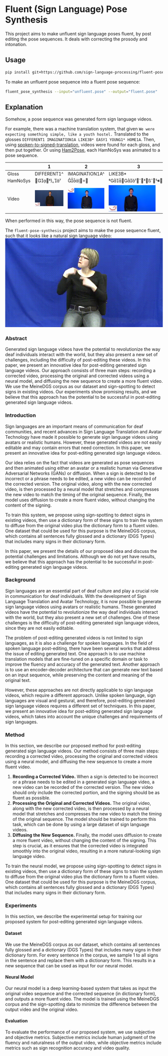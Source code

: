 # Fluent (Sign Language) Pose Synthesis

This project aims to make unfluent sign language poses fluent, by post editing the pose sequences.
It deals with correcting the prosody and intonation.

## Usage

```bash
pip install git+https://github.com/sign-language-processing/fluent-pose-synthesis
```

To make an unfluent pose sequence into a fluent pose sequence:

```bash
fluent_pose_synthesis --input="unfluent.pose" --output="fluent.pose"
```

## Explanation

Somehow, a pose sequence was generated form sign language videos.

For example, there was a machine translation system, that
given `We were expecting something simple, like a youth hostel.`
Translated to the glosses `DIFFERENT1 IMAGINATION1A LIKE3B* EASY1 YOUNG1* HOME1A`.
Then, using [spoken-to-signed-translation](https://github.com/ZurichNLP/spoken-to-signed-translation),
videos were found for each gloss, and then put together.
Or using [Ham2Pose](https://rotem-shalev.github.io/ham-to-pose/), each HamNoSys was animated to a pose sequence.

|          | 1                                                                                                                                                 | 2                                                                                                                                                       | 3                                                                                                                                         | 4                                                                                                                                     | 5                                                                                                                                         | 6                                                                                                                                           |
|----------|---------------------------------------------------------------------------------------------------------------------------------------------------|---------------------------------------------------------------------------------------------------------------------------------------------------------|-------------------------------------------------------------------------------------------------------------------------------------------|---------------------------------------------------------------------------------------------------------------------------------------|-------------------------------------------------------------------------------------------------------------------------------------------|---------------------------------------------------------------------------------------------------------------------------------------------|
| Gloss    | DIFFERENT1^                                                                                                                                       | IMAGINATION1A^                                                                                                                                          | LIKE3B*                                                                                                                                   | EASY1                                                                                                                                 | YOUNG1*                                                                                                                                   | HOME1A                                                                                                                                      |
| HamNoSys |                                                                                                                                        |                                                                                                                                                 |                                                                                                                   |                                                                                                                         |                                                                                                                              |                                                                                                                                |
| Video    | [<img src='assets/example/DIFFERENT1^.gif' alt="DIFFERENT1^" width='150'>](https://www.sign-lang.uni-hamburg.de/meinedgs/types/type13673_en.html) | [<img src='assets/example/IMAGINATION1A^.gif' alt="IMAGINATION1A^" width='150'>](https://www.sign-lang.uni-hamburg.de/meinedgs/types/type13839_en.html) | [<img src='assets/example/LIKE3B*.gif' alt="LIKE3B*" width='150'>](https://www.sign-lang.uni-hamburg.de/meinedgs/types/type82561_en.html) | [<img src='assets/example/EASY1.gif' alt="EASY1" width='150'>](https://www.sign-lang.uni-hamburg.de/meinedgs/types/type13082_en.html) | [<img src='assets/example/YOUNG1*.gif' alt="YOUNG1*" width='150'>](https://www.sign-lang.uni-hamburg.de/meinedgs/types/type13872_en.html) | [<img src='assets/example/HOUSE1A^.gif' alt="HOUSE1A^" width='150'>](https://www.sign-lang.uni-hamburg.de/meinedgs/types/type13958_en.html) |

When performed in this way, the pose sequence is not fluent.

The `fluent-pose-synthesis` project aims to make the pose sequence fluent, such that it looks like a natural sign
language video:
[![We were expecting something simple, like a youth hostel.](assets/example/sentence.gif)](https://www.sign-lang.uni-hamburg.de/meinedgs/html/1248862_en.html#t00012332)

### Abstract

Generated sign language videos have the potential to revolutionize the way deaf individuals interact with the world, but
they also present a new set of challenges, including the difficulty of post-editing these videos. In this paper, we
present an innovative idea for post-editing generated sign language videos. Our approach consists of three main steps:
recording a corrected video, processing the original and corrected videos using a neural model, and diffusing the new
sequence to create a more fluent video. We use the MeineDGS corpus as our dataset and sign-spotting to detect signs in
existing videos. Our experiments show promising results, and we believe that this approach has the potential to be
successful in post-editing generated sign language videos.

### Introduction

Sign languages are an important means of communication for deaf communities, and recent advances in Sign Language
Translation and Avatar Technology have made it possible to generate sign language videos using avatars or realistic
humans. However, these generated videos are not easily editable and may contain errors that need correction. In this
paper, we present an innovative idea for post-editing generated sign language videos.

Our idea relies on the fact that videos are generated as pose sequences and then animated using either an avatar or a
realistic human via Generative Adversarial Networks (GANs) or diffusion. When a sign is detected to be incorrect or a
phrase needs to be edited, a new video can be recorded of the corrected version. The original video, along with the new
corrected video, is then processed by a neural model that stretches and compresses the new video to match the timing of
the original sequence. Finally, the model uses diffusion to create a more fluent video, without changing the content of
the signing.

To train this system, we propose using sign-spotting to detect signs in existing videos, then use a dictionary form of
these signs to train the system to diffuse from the original video plus the dictionary form to a fluent video. One
dataset that could be used for this purpose is the MeineDGS corpus, which contains all sentences fully glossed and a
dictionary (DGS Types) that includes many signs in their dictionary form.

In this paper, we present the details of our proposed idea and discuss the potential challenges and limitations.
Although we do not yet have results, we believe that this approach has the potential to be successful in post-editing
generated sign language videos.

### Background

Sign languages are an essential part of deaf culture and play a crucial role in communication for deaf individuals. With
the development of Sign Language Translation and Avatar Technology, it is now possible to generate sign language videos
using avatars or realistic humans. These generated videos have the potential to revolutionize the way deaf individuals
interact with the world, but they also present a new set of challenges. One of these challenges is the difficulty of
post-editing generated sign language videos, since they are not easily editable.

The problem of post-editing generated videos is not limited to sign languages, as it is also a challenge for spoken
languages. In the field of spoken language post-editing, there have been several works that address the issue of editing
generated text. One approach is to use machine translation models that are fine-tuned on a specific domain or task to
improve the fluency and accuracy of the generated text. Another approach is to use an encoder-decoder architecture that
can generate new text based on an input sequence, while preserving the content and meaning of the original text.

However, these approaches are not directly applicable to sign language videos, which require a different approach.
Unlike spoken language, sign languages are visual and gestural, and therefore, post-editing generated sign language
videos requires a different set of techniques. In this paper, we present an innovative idea for post-editing generated
sign language videos, which takes into account the unique challenges and requirements of sign languages.

### Method

In this section, we describe our proposed method for post-editing generated sign language videos. Our method consists of
three main steps: recording a corrected video, processing the original and corrected videos using a neural model, and
diffusing the new sequence to create a more fluent video.

1. **Recording a Corrected Video.**
   When a sign is detected to be incorrect or a phrase needs to be edited in a generated sign language video, a new
   video can be recorded of the corrected version. The new video should only include the corrected portion, and the
   signing should be as fluent as possible.
2. **Processing the Original and Corrected Videos.**
   The original video, along with the new corrected video, is then processed by a neural model that stretches and
   compresses the new video to match the timing of the original sequence. The model should be trained to perform this
   task, which can be done by using a large dataset of sign language videos.
3. **Diffusing the New Sequence.**
   Finally, the model uses diffusion to create a more fluent video, without changing the content of the signing. This
   step is crucial, as it ensures that the corrected video is integrated smoothly into the original video, resulting in
   a more natural-looking sign language video.

To train the neural model, we propose using sign-spotting to detect signs in existing videos, then use a dictionary form
of these signs to train the system to diffuse from the original video plus the dictionary form to a fluent video. One
dataset that could be used for this purpose is the MeineDGS corpus, which contains all sentences fully glossed and a
dictionary (DGS Types) that includes many signs in their dictionary form.

### Experiments

In this section, we describe the experimental setup for training our proposed system for post-editing generated sign
language videos.

#### Dataset

We use the MeineDGS corpus as our dataset, which contains all sentences fully glossed and a dictionary (DGS Types) that
includes many signs in their dictionary form. For every sentence in the corpus, we sample 1 to all signs in the sentence
and replace them with a dictionary form. This results in a new sequence that can be used as input for our neural model.

#### Neural Model

Our neural model is a deep learning-based system that takes as input the original video sequence and the corrected
sequence (in dictionary form), and outputs a more fluent video. The model is trained using the MeineDGS corpus and the
sign-spotting data to minimize the difference between the output video and the original video.

#### Evaluation

To evaluate the performance of our proposed system, we use subjective and objective metrics. Subjective metrics include
human judgment of the fluency and naturalness of the output video, while objective metrics include metrics such as sign
recognition accuracy and video quality.
